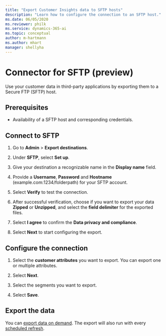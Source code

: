 ```yaml
---
title: "Export Customer Insights data to SFTP hosts"
description: "Learn how to configure the connection to an SFTP host."
ms.date: 06/05/2020
ms.reviewer: philk
ms.service: dynamics-365-ai
ms.topic: conceptual
author: m-hartmann
ms.author: mhart
manager: shellyha
---
```


# Connector for SFTP (preview)

Use your customer data in third-party applications by exporting them to a Secure FTP (SFTP) host.

## Prerequisites

- Availability of a SFTP host and corresponding credentials.

## Connect to SFTP

1. Go to **Admin** > **Export destinations**.

1. Under **SFTP**, select **Set up**.

1. Give your destination a recognizable name in the **Display name** field.

1. Provide a **Username**, **Password** and **Hostname** (example.com:1234/folderpath) for your SFTP account.

1. Select **Verify** to test the connection.

1. After successful verification, choose if you want to export your data **Zipped** or **Unzipped**, and select the **field delimiter** for the exported files.

1. Select **I agree** to confirm the **Data privacy and compliance**.

1. Select **Next** to start configuring the export.

## Configure the connection

1. Select the **customer attributes** you want to export. You can export one or multiple attributes.

1. Select **Next**.

1. Select the segments you want to export.

1. Select **Save**.

## Export the data

You can [export data on demand](export-destinations.md). The export will also run with every [scheduled refresh](system.md#schedule-tab).
